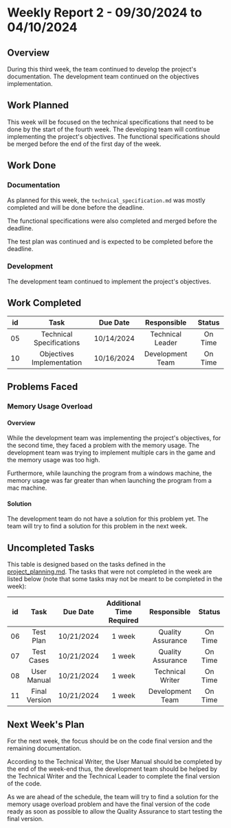 # Weekly Report 2 - 09/30/2024 to 04/10/2024

## Overview

During this third week, the team continued to develop the project's documentation. The development team continued on the objectives implementation.


## Work Planned

This week will be focused on the technical specifications that need to be done by the start of the fourth week. The developing team will continue implementing the project's objectives. The functional specifications should be merged before the end of the first day of the week.

## Work Done

### Documentation

As planned for this week, the `technical_specification.md` was mostly completed and will be done before the deadline.

The functional specifications were also completed and merged before the deadline.

The test plan was continued and is expected to be completed before the deadline.


### Development

The development team continued to implement the project's objectives. 


## Work Completed


|  id  | Task 						| Due Date 	 | Responsible 		| Status  |
| :--: | :------------------------: | :--------: | :--------------: | :-----: |
| 05 | Technical Specifications 	| 10/14/2024 | Technical Leader | On Time |
| 10 | Objectives Implementation 	| 10/16/2024 | Development Team | On Time |


## Problems Faced

### Memory Usage Overload

#### Overview

While the development team was implementing the project's objectives, for the second time, they faced a problem with the memory usage.
The development team was trying to implement multiple cars in the game and the memory usage was too high.

Furthermore, while launching the program from a windows machine, the memory usage was far greater than when launching the program from a mac machine.

#### Solution

The development team do not have a solution for this problem yet.
The team will try to find a solution for this problem in the next week.



## Uncompleted Tasks

This table is designed based on the tasks defined in the [project_planning.md](../project_planning.md). The tasks that were not completed in the week are listed below (note that some tasks may not be meant to be completed in the week):


|  id  | Task 						| Due Date 		| Additional Time Required  | Responsible 		| Status  |
| :--: | :------------------------: | :-----------: | :-----------------------: | :---------------: | :-----: |
| 06 | Test Plan 					| 10/21/2024 	| 1 week 					| Quality Assurance | On Time |
| 07 | Test Cases 					| 10/21/2024 	| 1 week 					| Quality Assurance | On Time |
| 08 | User Manual 					| 10/21/2024 	| 1 week 					| Technical Writer  | On Time |
| 11 | Final Version 				| 10/21/2024 	| 1 week 					| Development Team  | On Time |


## Next Week's Plan

For the next week, the focus should be on the code final version and the remaining documentation.

According to the Technical Writer, the User Manual should be completed by the end of the week-end thus, the development team should be helped by the Technical Writer and the Technical Leader to complete the final version of the code.

As we are ahead of the schedule, the team will try to find a solution for the memory usage overload problem and have the final version of the code ready as soon as possible to allow the Quality Assurance to start testing the final version.
